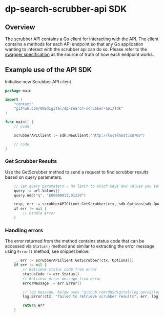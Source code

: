 dp-search-scrubber-api SDK
======================

## Overview

The scrubber API contains a Go client for interacting with the API. The client contains a methods for each API endpoint
so that any Go application wanting to interact with the scrubber api can do so. Please refer to the [swagger specification](../swagger.yaml)
as the source of truth of how each endpoint works.

## Example use of the API SDK

Initialise new Scrubber API client

```go
package main

import (
	"context"
	"github.com/ONSdigital/dp-search-scrubber-api/sdk"
)

func main() {
    // code

	scrubberAPIClient := sdk.NewClient("http://localhost:28700")

    // code
}
```

### Get Scrubber Results

Use the GetScrubber method to send a request to find scrubber results based on query parameters.

```go
    // Set query parameters - no limit to which keys and values you set - please refer to swagger spec for list of available parameters
    query := url.Values{}
    query.Add("q", "E00000013,01220")

    resp, err := scrubberAPIClient.GetScrubber(ctx, sdk.Options{sdk.Query: query})
    if err != nil {
        // handle error
    }
```

### Handling errors

The error returned from the method contains status code that can be accessed via `Status()` method and similar to extracting the error message using `Error()` method; see snippet below:

```go
    _, err := scrubberAPIClient.GetScrubber(ctx, Options{})
    if err != nil {
        // Retrieve status code from error
        statusCode := err.Status()
        // Retrieve error message from error
        errorMessage := err.Error()

        // log message, below uses "github.com/ONSdigital/log.go/v2/log" package
        log.Error(ctx, "failed to retrieve scrubber results", err, log.Data{"code": statusCode})

        return err
    }
```
